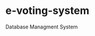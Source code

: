 # e-voting-system

Database Managment System
<brHello there/>
<brAbdel-Aziz Mostafa/>
<brSteven Sameh/>
<brZiad Khobeiz/>
<brYusuf Nasser/>
<brAyman Hassan/>
